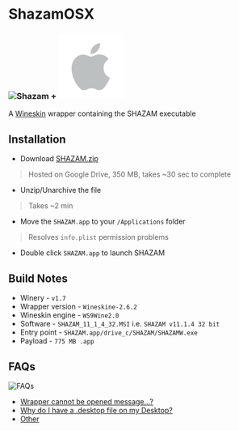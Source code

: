 # ShazamOSX

### ![Shazam](https://github.com/Infinite-Actuary/ShazamOSX/blob/master/images/SHAZAM.ico) **+** ![Mac](https://github.com/Infinite-Actuary/ShazamOSX/blob/master/images/mac-logo.png)

A [Wineskin](http://wineskin.urgesoftware.com/) wrapper containing the SHAZAM executable

## Installation
* Download [SHAZAM.zip](https://drive.google.com/uc?export=download&id=0B-AQnNb1hM3_MlVUVVc1YzAtWjQ)
> Hosted on Google Drive, 350 MB, takes ~30 sec to complete
* Unzip/Unarchive the file
> Takes ~2 min
* Move the `SHAZAM.app` to your `/Applications` folder
> Resolves `info.plist` permission problems
* Double click `SHAZAM.app` to launch SHAZAM

## Build Notes

* Winery - `v1.7`
* Wrapper version - `Wineskine-2.6.2`
* Wineskin engine - `WS9Wine2.0`
* Software - `SHAZAM_11_1_4_32.MSI` i.e. `SHAZAM v11.1.4 32 bit`
* Entry point - `SHAZAM.app/drive_c/SHAZAM/SHAZAMW.exe`
* Payload - `775 MB .app`

## FAQs

![FAQs](http://1.bp.blogspot.com/-89TOvn-IOyM/Ug6Mvrz9qBI/AAAAAAAABjI/2RJ1OZZXT9s/s640/Capture.GIF)

* [Wrapper cannot be opened message...?](http://wineskin.urgesoftware.com/tiki-index.php?page=GateKeeper)
* [Why do I have a .desktop file on my Desktop?](http://wineskin.urgesoftware.com/tiki-index.php?page=Why+do+I+have+a+.desktop+file+on+my+Desktop)
* [Other](http://wineskin.urgesoftware.com/tiki-index.php?page=FAQ)
